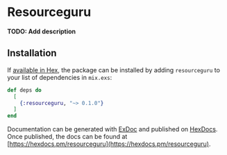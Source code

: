 # Resourceguru

**TODO: Add description**

## Installation

If [available in Hex](https://hex.pm/docs/publish), the package can be installed
by adding `resourceguru` to your list of dependencies in `mix.exs`:

```elixir
def deps do
  [
    {:resourceguru, "~> 0.1.0"}
  ]
end
```

Documentation can be generated with [ExDoc](https://github.com/elixir-lang/ex_doc)
and published on [HexDocs](https://hexdocs.pm). Once published, the docs can
be found at [https://hexdocs.pm/resourceguru](https://hexdocs.pm/resourceguru).

